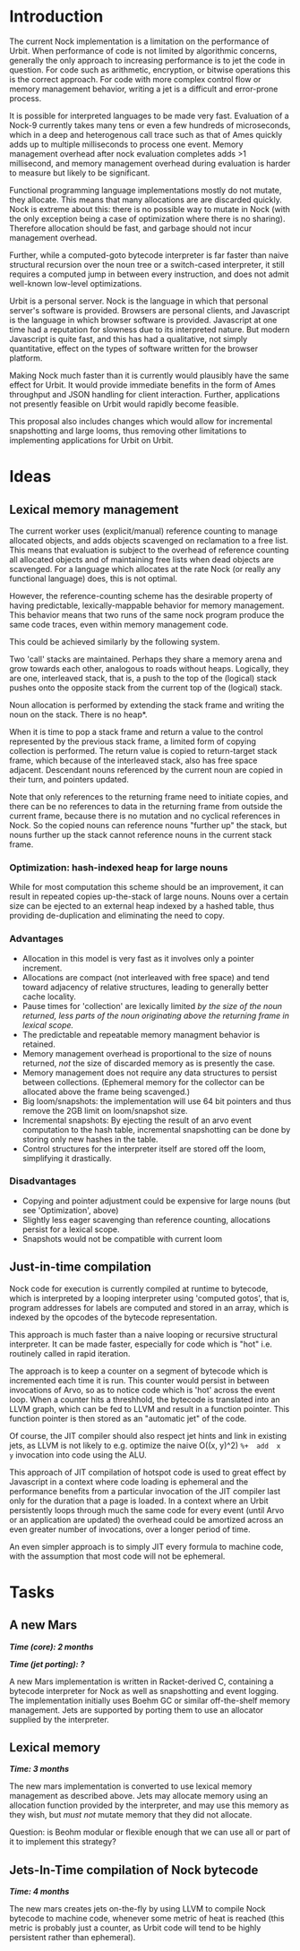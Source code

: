 # Introduction

The current Nock implementation is a limitation on the performance of Urbit. When performance of code is not limited by
algorithmic concerns, generally the only approach to increasing performance is to jet the code in question. For code such
as arithmetic, encryption, or bitwise operations this is the correct approach. For code with more complex control flow or
memory management behavior, writing a jet is a difficult and error-prone process.

It is possible for interpreted languages to be made very fast. Evaluation of a Nock-9 currently takes many tens or even a
few hundreds of microseconds, which in a deep and heterogenous call trace such as that of Ames quickly adds up to multiple
milliseconds to process one event. Memory management overhead after nock evaluation completes adds >1 millisecond, and
memory management overhead during evaluation is harder to measure but likely to be significant.

Functional programming language implementations mostly do not mutate, they allocate. This means that many allocations are
are discarded quickly. Nock is extreme about this: there is no possible way to mutate in Nock (with the only exception being
a case of optimization where there is no sharing). Therefore allocation should be fast, and garbage should not incur
management overhead.

Further, while a computed-goto bytecode interpreter is far faster than naive structural recursion over the noun tree or a
switch-cased interpreter, it still requires a computed jump in between every instruction, and does not admit well-known
low-level optimizations.

Urbit is a personal server. Nock is the language in which that personal server's software is provided. Browsers are personal
clients, and Javascript is the language in which browser software is provided. Javascript at one time had a reputation for
slowness due to its interpreted nature. But modern Javascript is quite fast, and this has had a qualitative, not simply
quantitative, effect on the types of software written for the browser platform.

Making Nock much faster than it is currently would plausibly have the same effect for Urbit.
It would provide immediate benefits in the form of Ames throughput and JSON handling for client interaction.
Further, applications not presently feasible on Urbit would rapidly become feasible.

This proposal also includes changes which would allow for incremental snapshotting and large looms, thus removing other
limitations to implementing applications for Urbit on Urbit.

# Ideas

## Lexical memory management
The current worker uses (explicit/manual) reference counting to manage allocated objects, and adds objects
scavenged on reclamation to a free list. This means that evaluation is subject to the overhead of reference counting all
allocated objects and of maintaining free lists when dead objects are scavenged. For a language which allocates at the
rate Nock (or really any functional language) does, this is not optimal.

However, the reference-counting scheme has the desirable property of having predictable, lexically-mappable behavior for
memory management. This behavior means that two runs of the same nock program produce the same code traces, even within
memory management code.

This could be achieved similarly by the following system.

Two 'call' stacks are maintained. Perhaps they share a memory arena and grow towards each other, analogous to roads without
heaps. Logically, they are one, interleaved stack, that is, a push to the top of the (logical) stack pushes onto the opposite
stack from the current top of the (logical) stack.

Noun allocation is performed by extending the stack frame and writing the noun on the stack. There is no heap*.

When it is time to pop a stack frame and return a value to the control represented by the previous stack frame,
a limited form of copying collection is performed. The return value is copied to return-target stack frame, which
because of the interleaved stack, also has free space adjacent. Descendant nouns referenced by the current noun are
copied in their turn, and pointers updated.

Note that only references to the returning frame need to initiate copies, and there can be no references to data in
the returning frame from outside the current frame, because there is no mutation and no cyclical references in Nock.
So the copied nouns can reference nouns "further up" the stack, but nouns further up the stack cannot reference nouns
in the current stack frame.

### Optimization: hash-indexed heap for large nouns
While for most computation this scheme should be an improvement, it can result in repeated copies up-the-stack
of large nouns. Nouns over a certain size can be ejected to an external heap indexed by a hashed table, thus providing
de-duplication and eliminating the need to copy.

### Advantages
* Allocation in this model is very fast as it involves only a pointer increment.
* Allocations are compact (not interleaved with free space) and tend toward adjacency of relative structures,
  leading to generally better cache locality.
* Pause times for 'collection' are lexically limited *by the size of the noun returned, less parts of the noun
  originating above the returning frame in lexical scope.*
* The predictable and repeatable memory managment behavior is retained.
* Memory management overhead is proportional to the size of nouns returned, *not* the size of
  discarded memory as is presently the case.
* Memory management does not require any data structures to persist between collections.
  (Ephemeral memory for the collector can be allocated above the frame being scavenged.)
* Big loom/snapshots: the implementation will use 64 bit pointers and thus remove the 2GB limit on loom/snapshot size.
* Incremental snapshots: By ejecting the result of an arvo event computation to the hash table,
  incremental snapshotting can be done by storing only new hashes in the table.
* Control structures for the interpreter itself are stored off the loom, simplifying it drastically.

### Disadvantages
* Copying and pointer adjustment could be expensive for large nouns (but see 'Optimization', above)
* Slightly less eager scavenging than reference counting, allocations persist for a lexical scope.
* Snapshots would not be compatible with current loom

## Just-in-time compilation

Nock code for execution is currently compiled at runtime to bytecode, which is interpreted by a looping interpreter using
'computed gotos', that is, program addresses for labels are computed and stored in an array, which is indexed by the
opcodes of the bytecode representation.

This approach is much faster than a naive looping or recursive structural interpreter. It can be made faster, especially
for code which is "hot" i.e. routinely called in rapid iteration.

The approach is to keep a counter on a segment of bytecode which is incremented each time it is run. This counter would
persist in between invocations of Arvo, so as to notice code which is 'hot' across the event loop. When a counter hits
a threshhold, the bytecode is translated into an LLVM graph, which can be fed to LLVM and result in a function pointer.
This function pointer is then stored as an "automatic jet" of the code.

Of course, the JIT compiler should also respect jet hints and link in existing jets, as LLVM is not likely to e.g.
optimize the naive O((x, y)^2) `%+  add  x  y` invocation into code using the ALU.

This approach of JIT compilation of hotspot code is used to great effect by Javascript in a context where
code loading is ephemeral and the performance benefits from a particular invocation of the JIT compiler last only
for the duration that a page is loaded. In a context where an Urbit persistently loops through much the same code for
every event (until Arvo or an application are updated) the overhead could be amortized across an even greater number of
invocations, over a longer period of time.

An even simpler approach is to simply JIT every formula to machine code, with the assumption that most code
will not be ephemeral. 

# Tasks

## A new Mars

***Time (core): 2 months***

***Time (jet porting): ?***

A new Mars implementation is written in Racket-derived C, containing a bytecode interpreter for Nock as well as snapshotting
and event logging. The implementation initially uses Boehm GC or similar off-the-shelf memory management. Jets are supported by porting them to use an allocator supplied by the interpreter.

## Lexical memory

***Time: 3 months***

The new mars implementation is converted to use lexical memory management as described above.
Jets may allocate memory using an allocation function provided by the interpreter, and may use this
memory as they wish, but *must not* mutate memory that they did not allocate.

Question: is Beohm modular or flexible enough that we can use all or part of it to implement this strategy?

## Jets-In-Time compilation of Nock bytecode

***Time: 4 months***

The new mars creates jets on-the-fly by using LLVM to compile Nock bytecode to machine code, whenever some metric of heat is reached (this metric is probably just a counter, as Urbit code will tend to be highly persistent rather than ephemeral).

<!-- Auto-update: 2025-10-12T12:00:33.608180 -->
